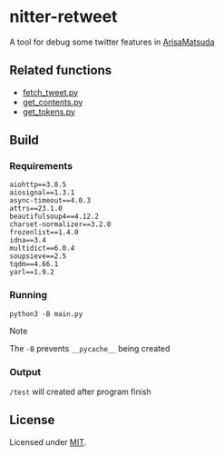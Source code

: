 # nitter-retweet

A tool for debug some twitter features in [ArisaMatsuda](https://github.com/LTurret/ArisaMatsuda)

## Related functions

- [fetch_tweet.py](https://github.com/LTurret/ArisaMatsuda/blob/main/cogs/src/fetch_tweet.py)
- [get_contents.py](https://github.com/LTurret/ArisaMatsuda/blob/main/cogs/src/get_contents.py)
- [get_tokens.py](https://github.com/LTurret/ArisaMatsuda/blob/main/cogs/src/get_tokens.py)

## Build

### Requirements

```plain
aiohttp==3.8.5
aiosignal==1.3.1
async-timeout==4.0.3
attrs==23.1.0
beautifulsoup4==4.12.2
charset-normalizer==3.2.0
frozenlist==1.4.0
idna==3.4
multidict==6.0.4
soupsieve==2.5
tqdm==4.66.1
yarl==1.9.2
```

### Running

```shell
python3 -B main.py
```

> [!NOTE]
> The `-B` prevents `__pycache__` being created

### Output

`/test` will created after program finish

## License

Licensed under [MIT](LICENSE).
